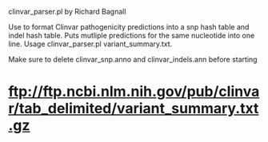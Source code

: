 clinvar_parser.pl by Richard Bagnall

Use to format Clinvar pathogenicity predictions into a snp hash table and indel hash table. Puts mutliple predictions for the same nucleotide into one line.
Usage clinvar_parser.pl variant_summary.txt.

Make sure to delete clinvar_snp.anno and clinvar_indels.ann before starting

# ftp://ftp.ncbi.nlm.nih.gov/pub/clinvar/tab_delimited/variant_summary.txt.gz
